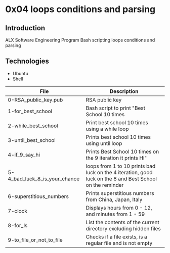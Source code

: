 # 0x04 loops conditions and parsing

## Introduction
ALX Software Engineering Program Bash scripting loops 
conditions and parsing

## Technologies
- Ubuntu
- Shell

| File | Description |
| --- | ------------ |
|0-RSA_public_key.pub | RSA public key |
| 1-for_best_school | Bash script to print "Best School 10 times |
| 2-while_best_school | Print best school 10 times using a while loop |
| 3-until_best_school | Prints best school 10 times using until loop |
| 4-if_9_say_hi | Prints Best School 10 times on the 9 iteration it prints Hi" |
| 5-4_bad_luck_8_is_your_chance | loops from 1 to 10 prints bad luck on the 4 iteration, good luck on the 8 and Best School on the reminder|
| 6-superstitious_numbers | Prints superstitious numbers from China, Japan, Italy |
| 7-clock | Displays hours from 0 - 12, and minutes from 1 - 59 |
| 8-for_ls | List the contents of the current directory excluding hidden files |
| 9-to_file_or_not_to_file | Checks if a file exists, is a regular file and is not empty |

